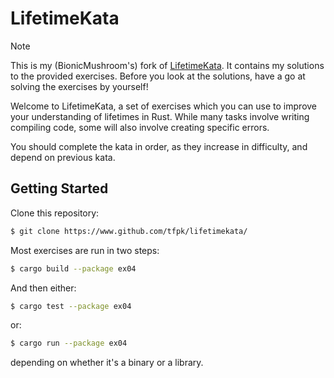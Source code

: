 # LifetimeKata

> [!NOTE]
> This is my (BionicMushroom's) fork of [LifetimeKata](https://github.com/tfpk/lifetimekata). It contains my solutions to the provided exercises. Before you look at the solutions, have a go at solving the exercises by yourself!

Welcome to LifetimeKata, a set of exercises which you can use to improve your
understanding of lifetimes in Rust. While many tasks involve writing compiling
code, some will also involve creating specific errors.

You should complete the kata in order, as they increase in
difficulty, and depend on previous kata.

## Getting Started

Clone this repository:

``` sh
$ git clone https://www.github.com/tfpk/lifetimekata/
```

Most exercises are run in two steps:

``` sh
$ cargo build --package ex04
```

And then either:

``` sh
$ cargo test --package ex04
```

or:

``` sh
$ cargo run --package ex04
```

depending on whether it's a binary or a library.

